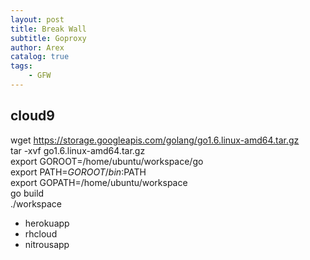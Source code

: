 ```yaml
---
layout: post
title: Break Wall
subtitle: Goproxy
author: Arex
catalog: true
tags:
    - GFW
---
```


## cloud9

wget https://storage.googleapis.com/golang/go1.6.linux-amd64.tar.gz  
tar -xvf go1.6.linux-amd64.tar.gz  
export GOROOT=/home/ubuntu/workspace/go  
export PATH=$GOROOT/bin:$PATH  
export GOPATH=/home/ubuntu/workspace  
go build  
./workspace

* herokuapp
* rhcloud
* nitrousapp
